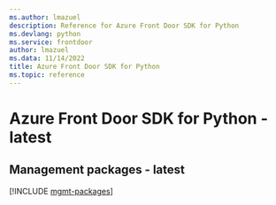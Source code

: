 ```yaml
---
ms.author: lmazuel
description: Reference for Azure Front Door SDK for Python
ms.devlang: python
ms.service: frontdoor
author: lmazuel
ms.data: 11/14/2022
title: Azure Front Door SDK for Python
ms.topic: reference
---
```

# Azure Front Door SDK for Python - latest

## Management packages - latest
[!INCLUDE [mgmt-packages](front-door-mgmt-index.md)]